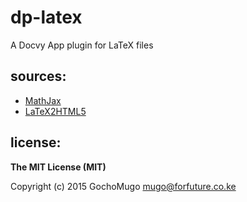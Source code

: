 
# dp-latex

A Docvy App plugin for LaTeX files


## sources:

* [MathJax](https://www.mathjax.org/)
* [LaTeX2HTML5](http://latex2html5.com)


## license:

__The MIT License (MIT)__

Copyright (c) 2015 GochoMugo <mugo@forfuture.co.ke>

